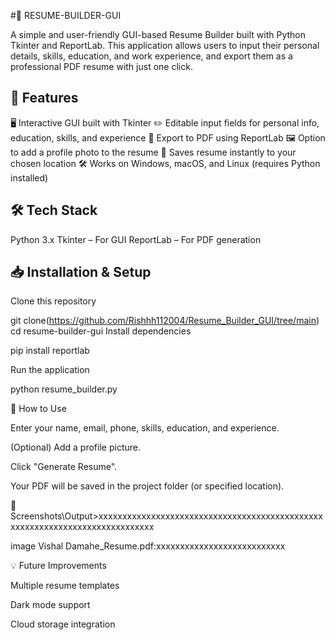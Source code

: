 #📄 RESUME-BUILDER-GUI

A simple and user-friendly GUI-based Resume Builder built with Python Tkinter and ReportLab.
This application allows users to input their personal details, skills, education, and work experience, and export them as a professional PDF resume with just one click.

## 🚀 Features

🖥 Interactive GUI built with Tkinter
✏ Editable input fields for personal info, education, skills, and experience
📂 Export to PDF using ReportLab
🖼 Option to add a profile photo to the resume
💾 Saves resume instantly to your chosen location
🛠 Works on Windows, macOS, and Linux (requires Python installed)
## 🛠 Tech Stack

Python 3.x
Tkinter – For GUI
ReportLab – For PDF generation
## 📥 Installation & Setup

Clone this repository

git clone(https://github.com/Rishhh112004/Resume_Builder_GUI/tree/main)
cd resume-builder-gui
Install dependencies

pip install reportlab

Run the application

python resume_builder.py

📜 How to Use

Enter your name, email, phone, skills, education, and experience.

(Optional) Add a profile picture.

Click "Generate Resume".

Your PDF will be saved in the project folder (or specified location).

📸 Screenshots\Output>xxxxxxxxxxxxxxxxxxxxxxxxxxxxxxxxxxxxxxxxxxxxxxxxxxxxxxxxxxxxxxxxxxxxxxxxxxxxx

image
Vishal Damahe_Resume.pdf:xxxxxxxxxxxxxxxxxxxxxxxxxxx

💡 Future Improvements

Multiple resume templates

Dark mode support

Cloud storage integration
